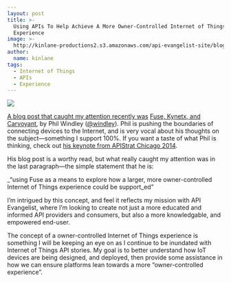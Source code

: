 ```yaml
---
layout: post
title: >-
  Using APIs To Help Achieve A More Owner-Controlled Internet of Things
  Experience
image: >-
  http://kinlane-productions2.s3.amazonaws.com/api-evangelist-site/blog/phil_logo.png
author:
  name: kinlane
tags:
  - Internet of Things
  - APIs
  - Experience
---
```

[![](http://kinlane-productions2.s3.amazonaws.com/api-evangelist-site/blog/phil_logo.png)](http://www.windley.com/)

[A blog post that caught my attention recently was](http://www.windley.com/) [Fuse, Kynetx, and Carvoyant](http://www.windley.com/archives/2014/12/fuse_kynetx_and_carvoyant.shtml), by Phil Windley ([@windley](https://twitter.com/windley)). Phil is pushing the boundaries of connecting devices to the Internet, and is very vocal about his thoughts on the subject—something I support 100%. If you want a taste of what Phil is thinking, check out [his keynote from APIStrat Chicago 2014](https://www.youtube.com/watch?v=sZtz93hdc7I).

His blog post is a worthy read, but what really caught my attention was in the last paragraph—the simple statement that he is:

_“using Fuse as a means to explore how a larger, more owner-controlled Internet of Things experience could be support_ed”

I’m intrigued by this concept, and feel it reflects my mission with API Evangelist, where I’m looking to create not just a more educated and informed API providers and consumers, but also a more knowledgable, and empowered end-user.

The concept of a owner-controlled Internet of Things experience is something I will be keeping an eye on as I continue to be inundated with Internet of Things API stories. My goal is to better understand how IoT devices are being designed, and deployed, then provide some assistance in how we can ensure platforms lean towards a more “owner-controlled experience”.